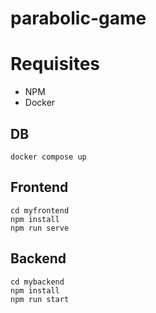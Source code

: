 # parabolic-game

# Requisites
- NPM
- Docker

## DB
```
docker compose up
```
## Frontend
```
cd myfrontend
npm install
npm run serve
```
## Backend
```
cd mybackend
npm install
npm run start
```
